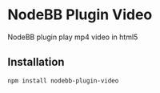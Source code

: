 # NodeBB Plugin Video

NodeBB plugin play mp4 video in html5

## Installation

    npm install nodebb-plugin-video




